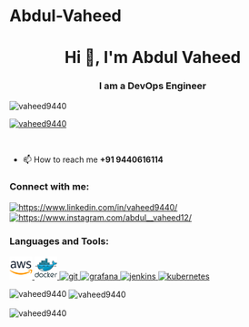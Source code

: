 # Abdul-Vaheed
<h1 align="center">Hi 👋, I'm Abdul Vaheed</h1>
<h3 align="center">I am a DevOps Engineer</h3>

<p align="left"> <img src="https://komarev.com/ghpvc/?username=vaheed9440&label=Profile%20views&color=0e75b6&style=flat" alt="vaheed9440" /> </p>

<p align="left"> <a href="https://github.com/ryo-ma/github-profile-trophy"><img src="https://github-profile-trophy.vercel.app/?username=vaheed9440" alt="vaheed9440" /></a> </p>

<p align="left"> <a href="https://twitter.com/" target="blank"><img src="https://img.shields.io/twitter/follow/?logo=twitter&style=for-the-badge" alt="" /></a> </p>

- 📫 How to reach me **+91 9440616114**

<h3 align="left">Connect with me:</h3>
<p align="left">
<a href="https://linkedin.com/in/https://www.linkedin.com/in/vaheed9440/" target="blank"><img align="center" src="https://raw.githubusercontent.com/rahuldkjain/github-profile-readme-generator/master/src/images/icons/Social/linked-in-alt.svg" alt="https://www.linkedin.com/in/vaheed9440/" height="30" width="40" /></a>
<a href="https://instagram.com/https://www.instagram.com/abdul__vaheed12/" target="blank"><img align="center" src="https://raw.githubusercontent.com/rahuldkjain/github-profile-readme-generator/master/src/images/icons/Social/instagram.svg" alt="https://www.instagram.com/abdul__vaheed12/" height="30" width="40" /></a>
</p>

<h3 align="left">Languages and Tools:</h3>
<p align="left"> <a href="https://aws.amazon.com" target="_blank" rel="noreferrer"> <img src="https://raw.githubusercontent.com/devicons/devicon/master/icons/amazonwebservices/amazonwebservices-original-wordmark.svg" alt="aws" width="40" height="40"/> </a> <a href="https://www.docker.com/" target="_blank" rel="noreferrer"> <img src="https://raw.githubusercontent.com/devicons/devicon/master/icons/docker/docker-original-wordmark.svg" alt="docker" width="40" height="40"/> </a> <a href="https://git-scm.com/" target="_blank" rel="noreferrer"> <img src="https://www.vectorlogo.zone/logos/git-scm/git-scm-icon.svg" alt="git" width="40" height="40"/> </a> <a href="https://grafana.com" target="_blank" rel="noreferrer"> <img src="https://www.vectorlogo.zone/logos/grafana/grafana-icon.svg" alt="grafana" width="40" height="40"/> </a> <a href="https://www.jenkins.io" target="_blank" rel="noreferrer"> <img src="https://www.vectorlogo.zone/logos/jenkins/jenkins-icon.svg" alt="jenkins" width="40" height="40"/> </a> <a href="https://kubernetes.io" target="_blank" rel="noreferrer"> <img src="https://www.vectorlogo.zone/logos/kubernetes/kubernetes-icon.svg" alt="kubernetes" width="40" height="40"/> </a> </p>

<p><img align="left" src="https://github-readme-stats.vercel.app/api/top-langs?username=vaheed9440&show_icons=true&locale=en&layout=compact" alt="vaheed9440" /></p>

<p>&nbsp;<img align="center" src="https://github-readme-stats.vercel.app/api?username=vaheed9440&show_icons=true&locale=en" alt="vaheed9440" /></p>

<p><img align="center" src="https://github-readme-streak-stats.herokuapp.com/?user=vaheed9440&" alt="vaheed9440" /></p>
